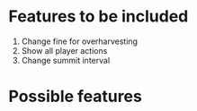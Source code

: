# Features to be included
1. Change fine for overharvesting
1. Show all player actions
1. Change summit interval

# Possible features
